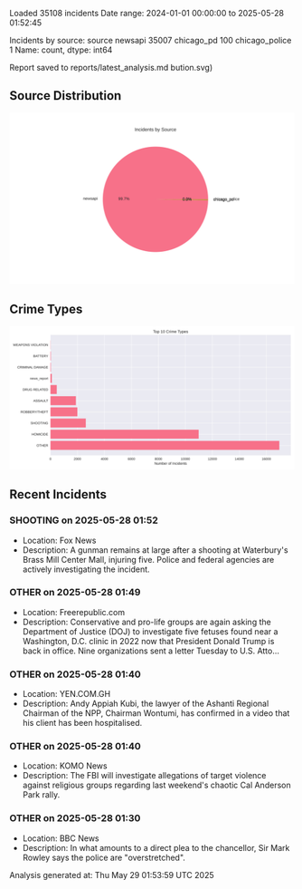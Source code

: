 
Loaded 35108 incidents
Date range: 2024-01-01 00:00:00 to 2025-05-28 01:52:45

Incidents by source:
source
newsapi           35007
chicago_pd          100
chicago_police        1
Name: count, dtype: int64

Report saved to reports/latest_analysis.md
bution.svg)

## Source Distribution
![Source Distribution](images/source_distribution.svg)

## Crime Types
![Crime Types](images/crime_types.svg)

## Recent Incidents

### SHOOTING on 2025-05-28 01:52
- Location: Fox News
- Description: A gunman remains at large after a shooting at Waterbury's Brass Mill Center Mall, injuring five. Police and federal agencies are actively investigating the incident.


### OTHER on 2025-05-28 01:49
- Location: Freerepublic.com
- Description: Conservative and pro-life groups are again asking the Department of Justice (DOJ) to investigate five fetuses found near a Washington, D.C. clinic in 2022 now that President Donald Trump is back in office. Nine organizations sent a letter Tuesday to U.S. Atto…


### OTHER on 2025-05-28 01:40
- Location: YEN.COM.GH
- Description: Andy Appiah Kubi, the lawyer of the Ashanti Regional Chairman of the NPP, Chairman Wontumi, has confirmed in a video that his client has been hospitalised.


### OTHER on 2025-05-28 01:40
- Location: KOMO News
- Description: The FBI will investigate allegations of target violence against religious groups regarding last weekend's chaotic Cal Anderson Park rally.


### OTHER on 2025-05-28 01:30
- Location: BBC News
- Description: In what amounts to a direct plea to the chancellor, Sir Mark Rowley says the police are "overstretched".

Analysis generated at: Thu May 29 01:53:59 UTC 2025
